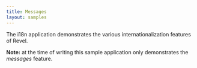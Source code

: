 ```yaml
---
title: Messages
layout: samples
---
```


The i18n application demonstrates the various internationalization features of Revel.

<div class="alert alert-info"><strong>Note:</strong> at the time of writing this sample application only demonstrates the <em>messages</em> feature.</div>
